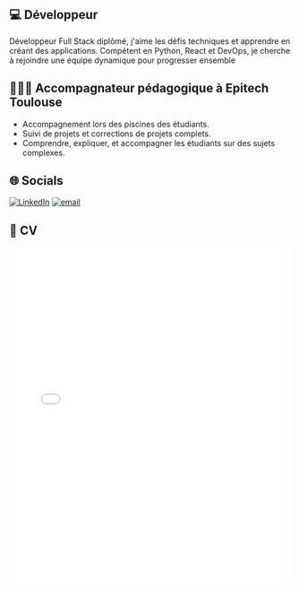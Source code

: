 ## 💻 **Développeur**

Développeur Full Stack diplômé, j'aime les défis techniques
et apprendre en créant des applications. Compétent en
Python, React et DevOps, je cherche à rejoindre une équipe
dynamique pour progresser ensemble

## 👨🏻‍🏫 **Accompagnateur pédagogique à Epitech Toulouse**

+ Accompagnement lors des piscines des étudiants.
+ Suivi de projets et corrections de projets complets.
+ Comprendre, expliquer, et accompagner les étudiants sur des
sujets complexes.

## 🌐 Socials
[![LinkedIn](https://img.shields.io/badge/LinkedIn-%230077B5.svg?logo=linkedin&logoColor=white)](https://www.linkedin.com/in/loic-rouzaud-614b02202/) [![email](https://img.shields.io/badge/Email-D14836?logo=gmail&logoColor=white)](mailto:loic.rouzaud@epitech.eu)

## 📄 **CV**

<embed src="pdf/Loïc-Rouzaud-cv.pdf" type="application/pdf" width="100%" height="600px">
